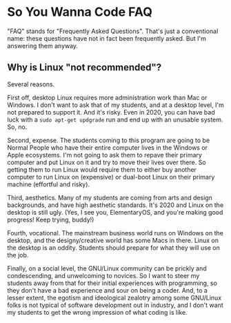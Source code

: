 # So You Wanna Code FAQ

"FAQ" stands for "Frequently Asked Questions". That's just a conventional name: these questions have not in fact been frequently asked. But I'm answering them anyway.

## Why is Linux "not recommended"?

Several reasons.

First off, desktop Linux requires more administration work than Mac or Windows. I don't want to ask that of my students, and at a desktop level, I'm not prepared to support it. And it's risky. Even in 2020, you can have bad luck with a `sudo apt-get updgrade` run and end up with an unusable system. So, no.

Second, expense. The students coming to this program are going to be Normal People who have their entire computer lives in the Windows or Apple ecosystems. I'm not going to ask them to repave their primary computer and put Linux on it and try to move their lives over there. So getting them to run Linux would require them to either buy another computer to run Linux on (expensive) or dual-boot Linux on their primary machine (effortful and risky).

Third, aesthetics. Many of my students are coming from arts and design backgrounds, and have high aesthetic standards. It's 2020 and Linux on the desktop is still ugly. (Yes, I see you, ElementaryOS, and you're making good progress! Keep trying, buddy!)

Fourth, vocational. The mainstream business world runs on Windows on the desktop, and the designy/creative world has some Macs in there. Linux on the desktop is an oddity. Students should prepare for what they will use on the job.

Finally, on a social level, the GNU/Linux community can be prickly and condescending, and unwelcoming to novices. So I want to steer my students away from that for their initial experiences with programming, so they don't have a bad experience and sour on being a coder. And, to a lesser extent, the egotism and ideological zealotry among some GNU/Linux folks is not typical of software development out in industry, and I don't want my students to get the wrong impression of what coding is like.
